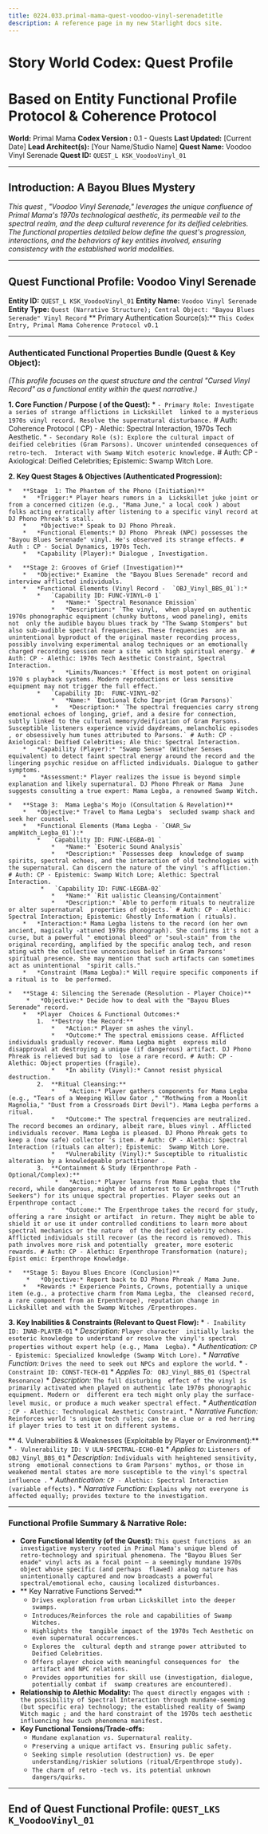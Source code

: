 ```yaml
---
title: 0224.033.primal-mama-quest-voodoo-vinyl-serenadetitle
description: A reference page in my new Starlight docs site.
---
```


# Story World Codex: Quest Profile 
# Based on Entity Functional Profile Protocol & Coherence Protocol

**World:** Primal Mama
**Codex Version :** 0.1 - Quests
**Last Updated:** [Current Date]
**Lead Architect(s):** [Your  Name/Studio Name]
**Quest Name:** Voodoo Vinyl Serenade
**Quest ID:** `QUEST_L KSK_VoodooVinyl_01`

---

## Introduction: A Bayou Blues Mystery

*This quest , "Voodoo Vinyl Serenade," leverages the unique confluence of Primal Mama's 1970s technological  aesthetic, its permeable veil to the spectral realm, and the deep cultural reverence for its deified celebrities. The functional properties detailed  below define the quest's progression, interactions, and the behaviors of key entities involved, ensuring consistency with the established world  modalities.*

---

## Quest Functional Profile: Voodoo Vinyl Serenade

**Entity ID:** `QUEST_L KSK_VoodooVinyl_01`
**Entity Name:** `Voodoo Vinyl Serenade`
**Entity  Type:** `Quest (Narrative Structure); Central Object: "Bayou Blues Serenade" Vinyl Record`
** Primary Authentication Source(s):** `This Codex Entry, Primal Mama Coherence Protocol v0.1`

 ---

### Authenticated Functional Properties Bundle (Quest & Key Object):

*(This profile focuses on the quest structure and the central  "Cursed Vinyl Record" as a functional entity within the quest narrative.)*

**1. Core Function / Purpose ( of the Quest):**
    *   `- Primary Role: Investigate a series of strange afflictions in Lickskillet  linked to a mysterious 1970s vinyl record. Resolve the supernatural disturbance.` # Auth: Coherence Protocol ( CP) - Alethic: Spectral Interaction, 1970s Tech Aesthetic.
    *   `- Secondary Role (s): Explore the cultural impact of deified celebrities (Gram Parsons). Uncover unintended consequences of retro-tech.  Interact with Swamp Witch esoteric knowledge.` # Auth: CP - Axiological: Deified Celebrities; Epistemic:  Swamp Witch Lore.

**2. Key Quest Stages & Objectives (Authenticated Progression):**

    *   **Stage  1: The Phantom of the Phono (Initiation)**
        *   *Trigger:* Player hears rumors in a  Lickskillet juke joint or from a concerned citizen (e.g., "Mama June," a local cook ) about folks acting erratically after listening to a specific vinyl record at DJ Phono Phreak's stall.
        *    *Objective:* Speak to DJ Phono Phreak.
        *   *Functional Elements:* DJ Phono  Phreak (NPC) possesses the "Bayou Blues Serenade" vinyl. He's observed its strange effects. # Auth : CP - Social Dynamics, 1970s Tech.
        *   *Capability (Player):* Dialogue , Investigation.

    *   **Stage 2: Grooves of Grief (Investigation)**
        *   *Objective:* Examine  the "Bayou Blues Serenade" record and interview afflicted individuals.
        *   *Functional Elements (Vinyl Record -  `OBJ_Vinyl_BBS_01`):*
            *   `Capability ID: FUNC-VINYL-0 1`
                *   *Name:* `Spectral Resonance Emission`
                *   *Description:* `The vinyl,  when played on authentic 1970s phonographic equipment (chunky buttons, wood paneling), emits not  only the audible bayou blues track by "The Swamp Stompers" but also sub-audible spectral frequencies. These frequencies  are an unintentional byproduct of the original master recording process, possibly involving experimental analog techniques or an emotionally charged recording session near a site  with high spiritual energy.` # Auth: CP - Alethic: 1970s Tech Aesthetic Constraint, Spectral  Interaction.
                *   *Limits/Nuances:* `Effect is most potent on original 1970 s playback systems. Modern reproductions or less sensitive equipment may not trigger the full effect.`
            *   `Capability ID:  FUNC-VINYL-02`
                *   *Name:* `Emotional Echo Imprint (Gram Parsons)`
                 *   *Description:* `The spectral frequencies carry strong emotional echoes of longing, grief, and a desire for connection,  subtly linked to the cultural memory/deification of Gram Parsons. Susceptible listeners experience vivid daydreams, melancholic episodes , or obsessively hum tunes attributed to Parsons.` # Auth: CP - Axiological: Deified Celebrities; Ale thic: Spectral Interaction.
        *   *Capability (Player):* "Swamp Sense" (Witcher Senses  equivalent) to detect faint spectral energy around the record and the lingering psychic residue on afflicted individuals. Dialogue to gather symptoms.
        *    *Assessment:* Player realizes the issue is beyond simple explanation and likely supernatural. DJ Phono Phreak or Mama  June suggests consulting a true expert: Mama Legba, a renowned Swamp Witch.

    *   **Stage 3:  Mama Legba's Mojo (Consultation & Revelation)**
        *   *Objective:* Travel to Mama Legba's  secluded swamp shack and seek her counsel.
        *   *Functional Elements (Mama Legba - `CHAR_Sw ampWitch_Legba_01`):*
            *   `Capability ID: FUNC-LEGBA-01 `
                *   *Name:* `Esoteric Sound Analysis`
                *   *Description:* `Possesses deep  knowledge of swamp spirits, spectral echoes, and the interaction of old technologies with the supernatural. Can discern the nature of the vinyl 's affliction.` # Auth: CP - Epistemic: Swamp Witch Lore; Alethic: Spectral Interaction.
             *   `Capability ID: FUNC-LEGBA-02`
                *   *Name:* `Rit ualistic Cleansing/Containment`
                *   *Description:* `Able to perform rituals to neutralize or alter supernatural  properties of objects.` # Auth: CP - Alethic: Spectral Interaction; Epistemic: Ghostly Information ( rituals).
        *   *Interaction:* Mama Legba listens to the record (on her own ancient, magically -attuned 1970s phonograph). She confirms it's not a curse, but a powerful " emotional bleed" or "soul-stain" from the original recording, amplified by the specific analog tech, and reson ating with the collective unconscious belief in Gram Parsons' spiritual presence. She may mention that such artifacts can sometimes act as unintentional  "spirit calls."
        *   *Constraint (Mama Legba):* Will require specific components if a ritual is to  be performed.

    *   **Stage 4: Silencing the Serenade (Resolution - Player Choice)**
         *   *Objective:* Decide how to deal with the "Bayou Blues Serenade" record.
        *   *Player  Choices & Functional Outcomes:*
            1.  **Destroy the Record:**
                *   *Action:* Player sm ashes the vinyl.
                *   *Outcome:* The spectral emissions cease. Afflicted individuals gradually recover. Mama Legba might  express mild disapproval at destroying a unique (if dangerous) artifact. DJ Phono Phreak is relieved but sad to  lose a rare record. # Auth: CP - Alethic: Object properties (fragile).
                *   *In ability (Vinyl):* Cannot resist physical destruction.
            2.  **Ritual Cleansing:**
                *    *Action:* Player gathers components for Mama Legba (e.g., "Tears of a Weeping Willow Gator ," "Mothwing from a Moonlit Magnolia," "Dust from a Crossroads Dirt Devil"). Mama Legba performs a ritual. 
                *   *Outcome:* The spectral frequencies are neutralized. The record becomes an ordinary, albeit rare, blues vinyl . Afflicted individuals recover. Mama Legba is pleased. DJ Phono Phreak gets to keep a (now safe) collector 's item. # Auth: CP - Alethic: Spectral Interaction (rituals can alter); Epistemic:  Swamp Witch Lore.
                *   *Vulnerability (Vinyl):* Susceptible to ritualistic alteration by a knowledgeable practitioner .
            3.  **Containment & Study (Erpenthrope Path - Optional/Complex):**
                 *   *Action:* Player learns from Mama Legba that the record, while dangerous, might be of interest to Er penthropes ("Truth Seekers") for its unique spectral properties. Player seeks out an Erpenthrope contact .
                *   *Outcome:* The Erpenthrope takes the record for study, offering a rare insight or artifact  in return. They might be able to shield it or use it under controlled conditions to learn more about spectral mechanics or the nature  of the deified celebrity echoes. Afflicted individuals still recover (as the record is removed). This path involves more risk and potentially  greater, more esoteric rewards. # Auth: CP - Alethic: Erpenthrope Transformation (nature); Epist emic: Erpenthrope Knowledge.

    *   **Stage 5: Bayou Blues Encore (Conclusion)**
         *   *Objective:* Report back to DJ Phono Phreak / Mama June.
        *   *Rewards :* Experience Points, Crowns, potentially a unique item (e.g., a protective charm from Mama Legba, the  cleansed record, a rare component from an Erpenthrope), reputation change in Lickskillet and with the Swamp Witches /Erpenthropes.

**3. Key Inabilities & Constraints (Relevant to Quest Flow):**
     *   `- Inability ID: INAB-PLAYER-01`
        *   *Description:* `Player character  initially lacks the esoteric knowledge to understand or resolve the vinyl's spectral properties without expert help (e.g., Mama  Legba).`
        *   *Authentication:* `CP - Epistemic: Specialized knowledge (Swamp Witch Lore).` 
        *   *Narrative Function:* `Drives the need to seek out NPCs and explore the world.`
     *   `- Constraint ID: CONST-TECH-01`
        *   *Applies To:* ` OBJ_Vinyl_BBS_01 (Spectral Resonance)`
        *   *Description:* `The full disturbing  effect of the vinyl is primarily activated when played on authentic late 1970s phonographic equipment. Modern or  different era tech might only play the surface-level music, or produce a much weaker spectral effect.`
        *   *Authentication :* `CP - Alethic: Technological Aesthetic Constraint.`
        *   *Narrative Function:* `Reinforces world 's unique tech rules; can be a clue or a red herring if player tries to test it on different systems.`

** 4. Vulnerabilities & Weaknesses (Exploitable by Player or Environment):**
    *   `- Vulnerability ID: V ULN-SPECTRAL-ECHO-01`
        *   *Applies to:* `Listeners of  OBJ_Vinyl_BBS_01`
        *   *Description:* `Individuals with heightened sensitivity, strong  emotional connections to Gram Parsons' mythos, or those in weakened mental states are more susceptible to the vinyl's spectral influence .`
        *   *Authentication:* `CP - Alethic: Spectral Interaction (variable effects).`
         *   *Narrative Function:* `Explains why not everyone is affected equally; provides texture to the investigation.`

---

 ### Functional Profile Summary & Narrative Role:

*   **Core Functional Identity (of the Quest):** `This quest functions  as an investigative mystery rooted in Primal Mama's unique blend of retro-technology and spiritual phenomena. The "Bayou Blues Ser enade" vinyl acts as a focal point – a seemingly mundane 1970s object whose specific (and perhaps  flawed) analog nature has unintentionally captured and now broadcasts a powerful spectral/emotional echo, causing localized disturbances.`
*   ** Key Narrative Functions Served:**
    *   `Drives exploration from urban Lickskillet into the deeper swamps.`
     *   `Introduces/Reinforces the role and capabilities of Swamp Witches.`
    *   `Highlights the  tangible impact of the 1970s Tech Aesthetic on even supernatural occurrences.`
    *   `Explores the  cultural depth and strange power attributed to Deified Celebrities.`
    *   `Offers player choice with meaningful consequences for  the artifact and NPC relations.`
    *   `Provides opportunities for skill use (investigation, dialogue, potentially combat if  swamp creatures are encountered).`
*   **Relationship to Alethic Modality:** `The quest directly engages with : the possibility of Spectral Interaction through mundane-seeming (but specific era) technology; the established reality of Swamp Witch magic ; and the hard constraint of the 1970s tech aesthetic influencing how such phenomena manifest.`
*   **Key  Functional Tensions/Trade-offs:**
    *   `Mundane explanation vs. Supernatural reality.`
    *    `Preserving a unique artifact vs. Ensuring public safety.`
    *   `Seeking simple resolution (destruction) vs. De eper understanding/riskier solutions (ritual/Erpenthrope study).`
    *   `The charm of retro -tech vs. its potential unknown dangers/quirks.`

---
**End of Quest Functional Profile: `QUEST_LKS K_VoodooVinyl_01`**
---
